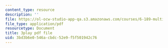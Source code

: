 ```yaml
---
content_type: resource
description: ''
file: https://ol-ocw-studio-app-qa.s3.amazonaws.com/courses/6-189-multicore-programming-primer-january-iap-2007/3bd3b6e0546acbdc52e9f5f501942c76_4_B2x3UVLAo.pdf
file_type: application/pdf
resourcetype: Document
title: 3play pdf file
uid: 3bd3b6e0-546a-cbdc-52e9-f5f501942c76
---
```

